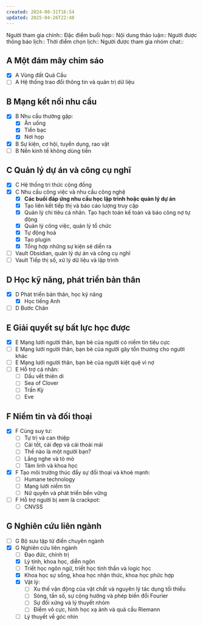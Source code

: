 ```yaml
---
created: 2024-08-31T16:54
updated: 2025-04-26T22:48
---
```

Người tham gia chính:: 
Đặc điểm buổi họp:: 
Nội dung thảo luận:: 
Người được thông báo lịch::
Thời điểm chọn lịch:: 
Người được tham gia nhóm chat::


## A Một đám mây chim sáo
- [x] A Vùng đất Quả Cầu
- [ ] A Hệ thống trao đổi thông tin và quản trị dữ liệu

## B Mạng kết nối nhu cầu
- [x] B Nhu cầu thường gặp:
	- [x] Ăn uống
	- [x] Tiền bạc
	- [x] Nơi họp

- [x] B Sự kiện, cơ hội, tuyển dụng, rao vặt
- [ ] B Nền kinh tế không dùng tiền

## C Quản lý dự án và công cụ nghĩ
- [x] C Hệ thống tri thức cộng đồng
- [x] C Nhu cầu công việc và nhu cầu công nghệ
	- [x] **Các buổi đáp ứng nhu cầu học lập trình hoặc quản lý dự án**
	- [x] Tạo liên kết tiếp thị và báo cáo lượng truy cập
	- [x] Quản lý chi tiêu cá nhân. Tạo hạch toán kế toán và báo công nợ tự động
	- [x] Quản lý công việc, quản lý tổ chức
	- [x] Tự động hoá
	- [x] Tạo plugin
	- [x] Tổng hợp những sự kiện sẽ diễn ra

- [ ] Vault Obsidian, quản lý dự án và công cụ nghĩ
- [ ] Vault Tiếp thị số, xử lý dữ liệu và lập trình

## D Học kỹ năng, phát triển bản thân
- [x] D Phát triển bản thân, học kỹ năng
	- [x] Học tiếng Anh
- [ ] D Bước Chân

## E Giải quyết sự bất lực học được
- [x] E Mạng lưới người thân, bạn bè của người có niềm tin tiêu cực
- [ ] E Mạng lưới người thân, bạn bè của người gây tổn thương cho người khác
- [ ] E Mạng lưới người thân, bạn bè của người kiệt quệ vì nợ
- [ ] E Hỗ trợ cá nhân:
	- [ ] Dấu vết thiên di
	- [ ] Sea of Clover
	- [ ] Trấn Kỳ
	- [ ] Eve

## F Niềm tin và đối thoại
- [x] F Cùng suy tư:
	- [ ] Tự trị và can thiệp
	- [ ] Cái tốt, cái đẹp và cái thoải mái
	- [ ] Thế nào là một người bạn?
	- [ ] Lắng nghe và tò mò
	- [ ] Tâm linh và khoa học

- [x] F Tạo môi trường thúc đẩy sự đối thoại và khoẻ mạnh:
	- [ ] Humane technology
	- [ ] Mạng lưới niềm tin
	- [ ] Nữ quyền và phát triển bền vững

- [ ] F Hỗ trợ người bị xem là crackpot:
	- [ ] CNVSS

## G Nghiên cứu liên ngành
- [ ] G Bộ sưu tập từ điển chuyên ngành
- [x] G Nghiên cứu liên ngành
	- [ ] Đạo đức, chính trị
	- [x] Lý tính, khoa học, diễn ngôn
	- [ ] Triết học ngôn ngữ, triết học tinh thần và logic học
	- [x] Khoa học sự sống, khoa học nhận thức, khoa học phức hợp
	- [x] Vật lý:
		- [ ] Xu thế vận động của vật chất và nguyên lý tác dụng tối thiểu
		- [ ] Sóng, tần số, sự cộng hưởng và phép biến đổi Fourier
		- [ ] Sự đối xứng và lý thuyết nhóm
		- [ ] Điểm vô cực, hình học xạ ảnh và quả cầu Riemann
	- [ ] Lý thuyết về góc nhìn
